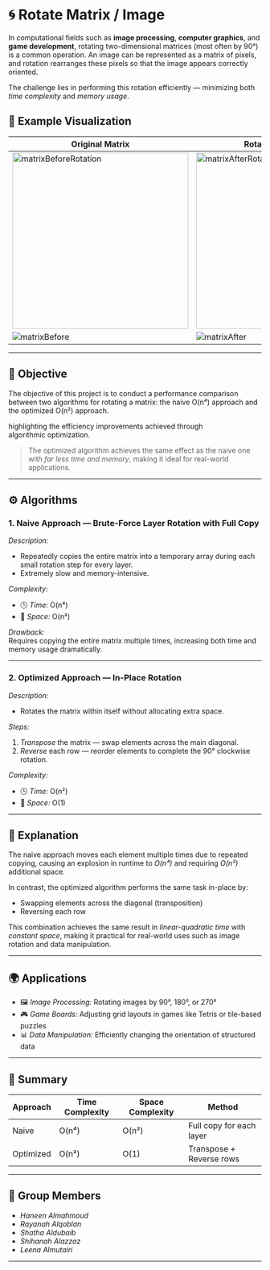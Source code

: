 # 🌀 Rotate Matrix / Image

In computational fields such as **image processing**, **computer graphics**, and **game development**, rotating two-dimensional matrices (most often by 90°) is a common operation.
An image can be represented as a matrix of pixels, and rotation rearranges these pixels so that the image appears correctly oriented.  

The challenge lies in performing this rotation efficiently — minimizing both *time complexity* and *memory usage*.

## 🧩 Example Visualization

| Original Matrix | Rotated Matrix (90°) |
|------------------|-------------------|
|<img width="350" height="350" alt="matrixBeforeRotation" src="https://github.com/user-attachments/assets/cd0a230c-6e96-485b-b5a1-d8f9058ae221" />|<img width="350" height="350" alt="matrixAfterRotation" src="https://github.com/user-attachments/assets/5999ec34-a052-400b-8943-9442c79335f8" />|
|![matrixBefore](https://github.com/user-attachments/assets/aaeea61b-3312-4b01-a591-754248174648)|![matrixAfter](https://github.com/user-attachments/assets/af3a4ab5-3b7e-42b2-a5d2-9c2daa316ab8)|

---

## 🎯 Objective
The objective of this project is to conduct a performance comparison between two algorithms for rotating a matrix: the naive O(n⁴) approach and the optimized O(n²) approach.

highlighting the efficiency improvements achieved through algorithmic optimization.

> The optimized algorithm achieves the same effect as the naive one with *far less time and memory*, making it ideal for real-world applications.

---

## ⚙ Algorithms

### 1. Naive Approach — Brute-Force Layer Rotation with Full Copy
*Description:*
- Repeatedly copies the entire matrix into a temporary array during each small rotation step for every layer.  
- Extremely slow and memory-intensive.

*Complexity:*
- 🕒 *Time:* O(n⁴)  
- 💾 *Space:* O(n²)

*Drawback:*  
Requires copying the entire matrix multiple times, increasing both time and memory usage dramatically.

---

### 2. Optimized Approach — In-Place Rotation
*Description:*
- Rotates the matrix within itself without allocating extra space.

*Steps:*
1. *Transpose* the matrix — swap elements across the main diagonal.  
2. *Reverse* each row — reorder elements to complete the 90° clockwise rotation.

*Complexity:*
- 🕒 *Time:* O(n²)  
- 💾 *Space:* O(1)

---

## 🧠 Explanation
The naive approach moves each element multiple times due to repeated copying, causing an explosion in runtime to *O(n⁴)* and requiring *O(n²)* additional space.  

In contrast, the optimized algorithm performs the same task in-place by:
- Swapping elements across the diagonal (transposition)  
- Reversing each row  

This combination achieves the same result in *linear-quadratic time* with *constant space*, making it practical for real-world uses such as image rotation and data manipulation.

---

## 🌍 Applications
- 🖼 *Image Processing:* Rotating images by 90°, 180°, or 270°  
- 🎮 *Game Boards:* Adjusting grid layouts in games like Tetris or tile-based puzzles  
- 📊 *Data Manipulation:* Efficiently changing the orientation of structured data

---

## 🧾 Summary
| Approach | Time Complexity | Space Complexity | Method |
|-----------|----------------|------------------|---------|
| Naive | O(n⁴) | O(n²) | Full copy for each layer |
| Optimized | O(n²) | O(1) | Transpose + Reverse rows |

---
## 👥 Group Members
- *Haneen Almahmoud*
- *Rayanah Alqoblan*
- *Shatha Aldubaib*
- *Shihanah Alazzaz*
- *Leena Almutairi*

---
